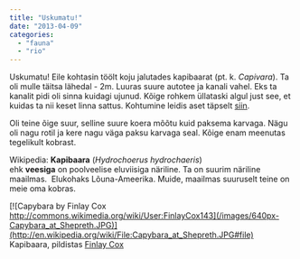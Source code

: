 ```yaml
---
title: "Uskumatu!"
date: "2013-04-09"
categories: 
  - "fauna"
  - "rio"
---
```


Uskumatu! Eile kohtasin töölt koju jalutades kapibaarat (pt. k. _Capivara_). Ta oli mulle täitsa lähedal - 2m. Luuras suure autotee ja kanali vahel. Eks ta kanalit pidi oli sinna kuidagi ujunud. Kõige rohkem üllataski algul just see, et kuidas ta nii keset linna sattus. Kohtumine leidis aset täpselt [siin](http://goo.gl/maps/gi28i).

Oli teine õige suur, selline suure koera mõõtu kuid paksema karvaga. Nägu oli nagu rotil ja kere nagu väga paksu karvaga seal. Kõige enam meenutas tegelikult kobrast.

Wikipedia: **Kapibaara** (_Hydrochoerus hydrochaeris_) ehk **veesiga** on poolveelise eluviisiga näriline. Ta on suurim näriline maailmas.  Elukohaks Lõuna-Ameerika. Muide, maailmas suuruselt teine on meie oma kobras.

[![Capybara by Finlay Cox http://commons.wikimedia.org/wiki/User:FinlayCox143](/images/640px-Capybara_at_Shepreth.JPG)](http://en.wikipedia.org/wiki/File:Capybara_at_Shepreth.JPG#file) Kapibaara, pildistas [Finlay Cox](http://commons.wikimedia.org/wiki/User:FinlayCox143)
